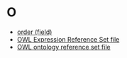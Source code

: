 # O

* [order (field)](../../../../28739296.html)
* [OWL Expression Reference Set file](../../../../OWL-Expression-Reference-Set-file_71172622.html)
* [OWL ontology reference set file](../../../../OWL-ontology-reference-set-file_71172621.html)
